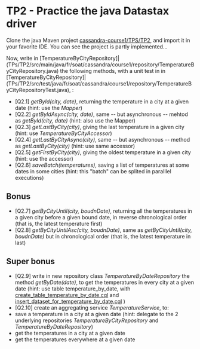 TP2 - Practice the java Datastax driver
=======================================
Clone the java Maven project [cassandra-course1/TPS/TP2](TPs/TP2), and import it in your favorite IDE. You can see the project is partly implemented...

Now, write in [TemperatureByCityRepository]|(TPs/TP2/src/main/java/fr/soat/cassandra/course1/repository/TemperatureByCityRepository.java) the following methods, with a unit test in in [TemperatureByCityRepository]|(TPs/TP2/src/test/java/fr/soat/cassandra/course1/repository/TemperatureByCityRepositoryTest.java), :
* [Q2.1] _getById(city, date)_, returning the temperature in a city at a given date (hint: use the _Mapper<TemperatureByCity>_)
* [Q2.2] _getByIdAsync(city, date)_, same -- but asynchronous -- mehtod as _getById(city, date)_  (hint: also use the Mapper<TemperatureByCity>)
* [Q2.3] _getLastByCity(city)_, giving the last temperature in a given city (hint: use _TemperatureByCityAccessor_)
* [Q2.4] _getLastByCityAsync(city)_, same -- but asynchronous -- method as _getLastByCity(city)_  (hint: use same accessor)
* [Q2.5] _getFirstByCity(city)_, giving the oldest temperature in a given city (hint: use the accessor)
* [Q2.6] _saveBatch(temperatures)_, saving a list of temperatures at some dates in some cities (hint: this "batch" can be splited in paralllel executions)


Bonus
-----
* [Q2.7] _getByCityUntil(city, boudnDate)_, returning all the temperatures in a given city before a given bound date, in reverse chronological order (that is, the latest temperature first)
* [Q2.8] _getByCityUntilAsc(city, boudnDate)_, same as _getByCityUntil(city, boudnDate)_ but in chronological order (that is, the latest temperature in last)

Super bonus
-----------
* [Q2.9] write in new repository class _TemperatureByDateRepository_ the method _getByDate(date)_, to get the temperatures in every city at a given date (hint: use table temperature_by_date, with [create_table_temperature_by_date.cql](TPS/TP2/src/main/resources/cql/create_table_temperature_by_date.cql) and [insert_dataset_for_temperature_by_date.cql](TPS/TP2//src/main/resources/cql/insert_dataset_for_temperature_by_date.cql) )
* [Q2.10] create an aggregating service _TemperatureService_, to:
 * save a temperature in a city at a given date (hint: delegate to the 2 underlying repositories _TemperatureByCityRepository_ and _TemperatureByDateRepository_)
 * get the temperatures in a city at a given date
 * get the temperatures everywhere at a given date

